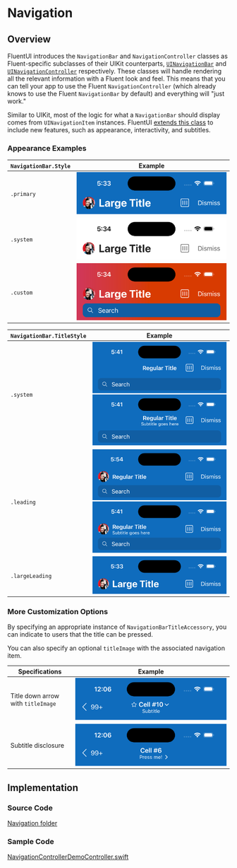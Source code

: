 # Navigation

## Overview

FluentUI introduces the `NavigationBar` and `NavigationController` classes as Fluent-specific subclasses of their UIKit counterparts, [`UINavigationBar`](https://developer.apple.com/documentation/uikit/uinavigationbar) and [`UINavigationController`](https://developer.apple.com/documentation/uikit/uinavigationcontroller) respectively. These classes will handle rendering all the relevant information with a Fluent look and feel. This means that you can tell your app to use the Fluent `NavigationController` (which already knows to use the Fluent `NavigationBar` by default) and everything will "just work."

Similar to UIKit, most of the logic for what a `NavigationBar` should display comes from `UINavigationItem` instances. FluentUI [extends this class](../../FluentUI/Navigation/UINavigationItem%2BNavigation.swift) to include new features, such as appearance, interactivity, and subtitles.

### Appearance Examples

| `NavigationBar.Style` | Example |
|-|-|
| `.primary` | ![Navigation-Style-Primary.png](.attachments/Navigation-Style-Primary.png) |
| `.system` | ![Navigation-Style-System.png](.attachments/Navigation-Style-System.png) |
| `.custom` | ![Navigation-Style-Custom.png](.attachments/Navigation-Style-Custom.png) |

| `NavigationBar.TitleStyle` | Example |
|-|-|
| `.system` | ![Navigation-TitleStyle-System1.png](.attachments/Navigation-TitleStyle-System1.png) ![Navigation-TitleStyle-System2.png](.attachments/Navigation-TitleStyle-System2.png) |
| `.leading` | ![Navigation-TitleStyle-Leading1.png](.attachments/Navigation-TitleStyle-Leading1.png) ![Navigation-TitleStyle-Leading2.png](.attachments/Navigation-TitleStyle-Leading2.png) |
| `.largeLeading` | ![Navigation-Style-Primary.png](.attachments/Navigation-Style-Primary.png) |

### More Customization Options

By specifying an appropriate instance of `NavigationBarTitleAccessory`, you can indicate to users that the title can be pressed.

You can also specify an optional `titleImage` with the associated navigation item.

| Specifications | Example |
|-|-|
| Title down arrow with `titleImage` | ![Navigation-Accessory-Image-TitleDownArrow.png](.attachments/Navigation-Accessory-Image-TitleDownArrow.png)
| Subtitle disclosure | ![Navigation-Accessory-SubtitleDisclosure.png](.attachments/Navigation-Accessory-SubtitleDisclosure.png)

## Implementation

### Source Code

[Navigation folder](../../FluentUI/Navigation/)

### Sample Code

[NavigationControllerDemoController.swift](../../FluentUI.Demo/FluentUI.Demo/Demos/NavigationControllerDemoController.swift)
